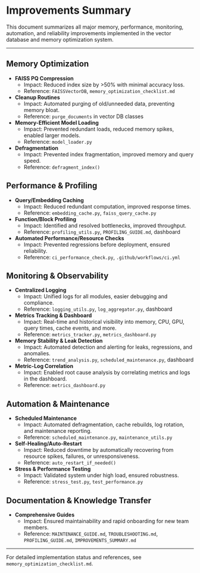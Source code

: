 # Improvements Summary

This document summarizes all major memory, performance, monitoring, automation, and reliability improvements implemented in the vector database and memory optimization system.

---

## Memory Optimization
- **FAISS PQ Compression**
  - Impact: Reduced index size by >50% with minimal accuracy loss.
  - Reference: `FAISSVectorDB`, `memory_optimization_checklist.md`
- **Cleanup Routines**
  - Impact: Automated purging of old/unneeded data, preventing memory bloat.
  - Reference: `purge_documents` in vector DB classes
- **Memory-Efficient Model Loading**
  - Impact: Prevented redundant loads, reduced memory spikes, enabled larger models.
  - Reference: `model_loader.py`
- **Defragmentation**
  - Impact: Prevented index fragmentation, improved memory and query speed.
  - Reference: `defragment_index()`

## Performance & Profiling
- **Query/Embedding Caching**
  - Impact: Reduced redundant computation, improved response times.
  - Reference: `embedding_cache.py`, `faiss_query_cache.py`
- **Function/Block Profiling**
  - Impact: Identified and resolved bottlenecks, improved throughput.
  - Reference: `profiling_utils.py`, `PROFILING_GUIDE.md`, dashboard
- **Automated Performance/Resource Checks**
  - Impact: Prevented regressions before deployment, ensured reliability.
  - Reference: `ci_performance_check.py`, `.github/workflows/ci.yml`

## Monitoring & Observability
- **Centralized Logging**
  - Impact: Unified logs for all modules, easier debugging and compliance.
  - Reference: `logging_utils.py`, `log_aggregator.py`, dashboard
- **Metrics Tracking & Dashboard**
  - Impact: Real-time and historical visibility into memory, CPU, GPU, query times, cache events, and more.
  - Reference: `metrics_tracker.py`, `metrics_dashboard.py`
- **Memory Stability & Leak Detection**
  - Impact: Automated detection and alerting for leaks, regressions, and anomalies.
  - Reference: `trend_analysis.py`, `scheduled_maintenance.py`, dashboard
- **Metric-Log Correlation**
  - Impact: Enabled root cause analysis by correlating metrics and logs in the dashboard.
  - Reference: `metrics_dashboard.py`

## Automation & Maintenance
- **Scheduled Maintenance**
  - Impact: Automated defragmentation, cache rebuilds, log rotation, and maintenance reporting.
  - Reference: `scheduled_maintenance.py`, `maintenance_utils.py`
- **Self-Healing/Auto-Restart**
  - Impact: Reduced downtime by automatically recovering from resource spikes, failures, or unresponsiveness.
  - Reference: `auto_restart_if_needed()`
- **Stress & Performance Testing**
  - Impact: Validated system under high load, ensured robustness.
  - Reference: `stress_test.py`, `test_performance.py`

## Documentation & Knowledge Transfer
- **Comprehensive Guides**
  - Impact: Ensured maintainability and rapid onboarding for new team members.
  - Reference: `MAINTENANCE_GUIDE.md`, `TROUBLESHOOTING.md`, `PROFILING_GUIDE.md`, `IMPROVEMENTS_SUMMARY.md`

---

For detailed implementation status and references, see `memory_optimization_checklist.md`. 